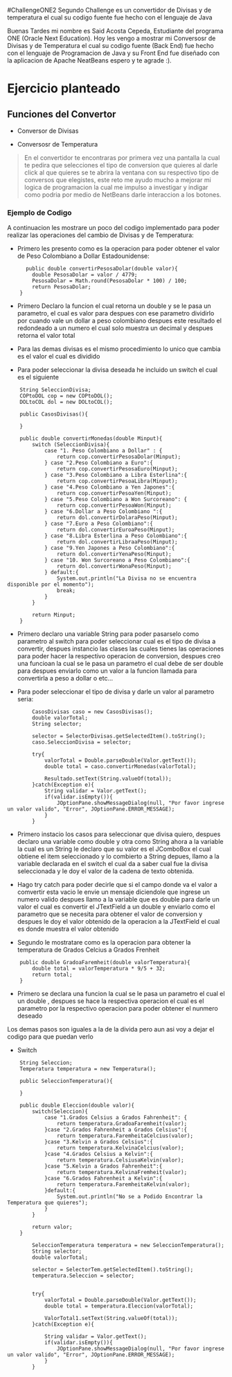 #ChallengeONE2
Segundo Challenge es un convertidor de Divisas y de temperatura el cual su codigo fuente fue hecho con el lenguaje de Java 

Buenas Tardes mi nombre es Said Acosta Cepeda, Estudiante del programa ONE (Oracle Next Education).
Hoy les vengo a mostrar mi Conversosr de Divisas y de Temperatura el cual su codigo fuente (Back End) fue hecho con el 
lenguaje de Programacion de Java y su Front End fue diseñado con la aplicacion de Apache NeatBeans espero y te agrade :).

# Ejercicio planteado 

## Funciones del Convertor

* Conversor de Divisas

* Conversosr de Temperatura 

>En el convertidor te encontraras por primera vez una pantalla la cual te pedira que selecciones el tipo de conversion que quieres al darle click al que quieres se te abrira la ventana con su respectivo tipo de conversos que elegistes, este reto me ayudo mucho a mejorar mi logica de programacion la cual me impulso a investigar y indigar como podria por medio de NetBeans darle interaccion a los botones.

### Ejemplo de Codigo 

A continuacion les mostrare un poco del codigo implementado para poder realizar las operaciones del cambio de Divisas y de Temperatura:

* Primero les presento como es la operacion para poder obtener el valor de Peso Colombiano a Dollar Estadounidense:

```
      public double convertirPesosaDolar(double valor){
        double PesosaDolar = valor / 4779;
        PesosaDolar = Math.round(PesosaDolar * 100) / 100;
        return PesosaDolar;
    }
```

* Primero Declaro la funcion el cual retorna un double y se le pasa un parametro, el cual es valor para despues con ese parametro dividirlo por cuando vale un dollar a peso colombiano despues este resultado el redondeado a un numero el cual solo muestra un decimal y despues retorna el valor total 
* Para las demas divisas es el mismo procedimiento lo unico que cambia es el valor el cual es dividido 

* Para poder seleccionar la divisa deseada he incluido un switch el cual es el siguiente 
```
    String SeleccionDivisa;
    COPtoDOL cop = new COPtoDOL();
    DOLtoCOL dol = new DOLtoCOL();

    public CasosDivisas(){

    }

    public double convertirMonedas(double Minput){
        switch (SeleccionDivisa){
            case "1. Peso Colombiano a Dollar" : {
                return cop.convertirPesosaDolar(Minput);
            } case "2.Peso Colombiano a Euro":{
                return cop.convertirPesosaEuro(Minput);
            } case "3.Peso Colombiano a Libra Esterlina":{
                return cop.convertirPesoaLibra(Minput);
            } case "4.Peso Colombiano a Yen Japones":{
                return cop.convertirPesoaYen(Minput);
            } case "5.Peso Colombiano a Won Surcoreano": {
                return cop.convertirPesoaWon(Minput);
            } case "6.Dollar a Peso Colombiano ":{
                return dol.convertirDolaraPeso(Minput);
            } case "7.Euro a Peso Colombiano":{
                return dol.convertirEuroaPeso(Minput);
            } case "8.Libra Esterlina a Peso Colombiano":{
                return dol.convertirLibraaPeso(Minput);
            } case "9.Yen Japones a Peso Colombiano":{
                return dol.convertirYenaPeso(Minput);
            } case "10. Won Surcoreano a Peso Colombiano":{
                return dol.convertirWonaPeso(Minput);
            } default:{
                System.out.println("La Divisa no se encuentra disponible por el momento");
                break;
            }
        } 
        
        return Minput;
    }
```
* Primero declaro una variable String para poder pasarselo como parametro al switch para poder seleccionar cual es el tipo de divisa a convertir, despues instancio las clases las cuales tienes las operaciones para poder hacer la respectivo operacion de conversion, despues creo una funcioan la cual se le pasa un parametro el cual debe de ser double para despues enviarlo como un valor a la funcion llamada para convertirla a peso a dollar o etc...


* Para poder seleccionar el tipo de divisa y darle un valor al parametro seria:

```
        CasosDivisas caso = new CasosDivisas();
        double valorTotal; 
        String selector;
        
        selector = SelectorDivisas.getSelectedItem().toString();
        caso.SeleccionDivisa = selector;
        
        try{
            valorTotal = Double.parseDouble(Valor.getText());
            double total = caso.convertirMonedas(valorTotal);

            Resultado.setText(String.valueOf(total));
        }catch(Exception e){
            String validar = Valor.getText();
            if(validar.isEmpty()){
                JOptionPane.showMessageDialog(null, "Por favor ingrese un valor valido", "Error", JOptionPane.ERROR_MESSAGE);
            }
        }
```

* Primero instacio los casos para seleccionar que divisa quiero, despues declaro una variable como double y otra como String ahora a la variable la cual es un String le declaro que su valor es el JComboBox el cual obtiene el item seleccionado y lo combierto a String depues, llamo a la variable declarada en el switch el cual da a saber cual fue la divisa seleccionada y le doy el valor de la cadena de texto obtenida.
* Hago try catch para poder decirle que si el campo donde va el valor a comvertir esta vacio le envie un mensaje diciendole que ingrese un numero valido despues llamo a la variable que es double para darle un valor el cual es convertir el JTextField a un double y enviarlo como el parametro que se necesita para obtener el valor de conversion y despues le doy el valor obtenido de la operacion a la JTextField el cual es donde muestra el valor obtenido 

* Segundo le mostratare como es la operacion para obtener la temperatura de Grados Celcius a Grados Frenheit 

```
    public double GradoaFaremheit(double valorTemperatura){
        double total = valorTemperatura * 9/5 + 32;
        return total;
    }
```
* Primero se declara una funcion la cual se le pasa un parametro el cual el un double , despues se hace la respectiva operacion el cual es el parametro por la respectivo operacion para poder obtener el nunmero deseado 


Los demas pasos son iguales a la de la divida pero aun asi voy a dejar el codigo para que puedan verlo 

* Switch
```
    String Seleccion;
    Temperatura temperatura = new Temperatura();
    
    public SeleccionTemperatura(){
    
    }
    
    public double Eleccion(double valor){
        switch(Seleccion){
            case "1.Grados Celsius a Grados Fahrenheit": {
                return temperatura.GradoaFaremheit(valor);
            }case "2.Grados Fahrenheit a Grados Celsius":{
                return temperatura.FaremheitaCelcius(valor);
            }case "3.Kelvin a Grados Celsius":{
                return temperatura.KelvinaCelcius(valor);
            }case "4.Grados Celsius a Kelvin":{
                return temperatura.CelsiusaKelvin(valor);
            }case "5.Kelvin a Grados Fahrenheit":{
                return temperatura.KelvinaFremheit(valor);
            }case "6.Grados Fahrenheit a Kelvin":{
                return temperatura.FaremheitaKelvin(valor);
            }default:{
                System.out.println("No se a Podido Encontrar la Temperatura que quieres");
            }
        }
        
        return valor;
    }
```

```
        SeleccionTemperatura temperatura = new SeleccionTemperatura();
        String selector;
        double valorTotal;
        
        selector = SelectorTem.getSelectedItem().toString();
        temperatura.Seleccion = selector;
        
        
        try{
            valorTotal = Double.parseDouble(Valor.getText());
            double total = temperatura.Eleccion(valorTotal);

            ValorTotal1.setText(String.valueOf(total));
        }catch(Exception e){
                
            String validar = Valor.getText();
            if(validar.isEmpty()){
                JOptionPane.showMessageDialog(null, "Por favor ingrese un valor valido", "Error", JOptionPane.ERROR_MESSAGE);
            }
        }
```
